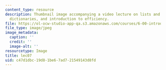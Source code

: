 ```yaml
---
content_type: resource
description: Thumbnail image accompanying a video lecture on lists and mutability,
  dictionaries, and introduction to efficiency.
file: https://ol-ocw-studio-app-qa.s3.amazonaws.com/courses/6-00-introduction-to-computer-science-and-programming-fall-2008/c47d1dbc19d81be67ad721549143d8fd_lec07.jpg
file_type: image/jpeg
image_metadata:
  caption: ''
  credit: ''
  image-alt: ''
resourcetype: Image
title: lec07
uid: c47d1dbc-19d8-1be6-7ad7-21549143d8fd
---
```

